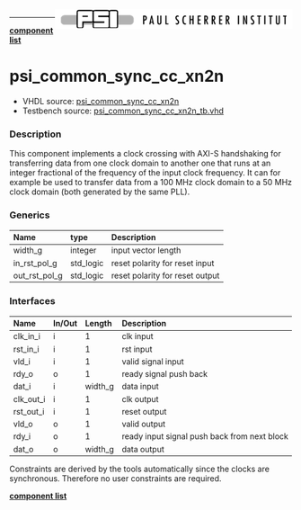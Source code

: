 <img align="right" src="../psi_logo.png">

***

[**component list**](../README.md)

# psi_common_sync_cc_xn2n
 - VHDL source: [psi_common_sync_cc_xn2n](../../hdl/psi_common_sync_cc_xn2n.vhd)
 - Testbench source: [psi_common_sync_cc_xn2n_tb.vhd](../../testbench/psi_common_sync_cc_xn2n_tb/psi_common_sync_cc_xn2n_tb.vhd)

### Description

This component implements a clock crossing with AXI-S handshaking for transferring data from one clock domain to another one that runs at an integer fractional of the frequency of the input clock frequency. It can
for example be used to transfer data from a 100 MHz clock domain to a 50 MHz clock domain (both generated by the same PLL).


### Generics
| Name          | type      | Description   |
|:--------------|:----------|:--------------|
| width_g       | integer   | input vector length          |
| in_rst_pol_g  | std_logic | reset polarity for reset input          |
| out_rst_pol_g | std_logic | reset polarity for reset output         |

### Interfaces
| Name      | In/Out   | Length   | Description                |
|:----------|:---------|:---------|:---------------------------|
| clk_in_i   | i        | 1        | clk input|
| rst_in_i   | i        | 1        | rst input|
| vld_i      | i        | 1        | valid signal input|
| rdy_o      | o        | 1        | ready signal push back|
| dat_i      | i        | width_g  | data input|
| clk_out_i  | i        | 1        | clk output|
| rst_out_i  | i        | 1        | reset output|
| vld_o      | o        | 1        | valid output
| rdy_i      | o        | 1        | ready input signal push back from next block|
| dat_o      | o        | width_g  | data output|

Constraints are derived by the tools automatically since the clocks are synchronous. Therefore no user constraints are required.

[**component list**](../README.md)
